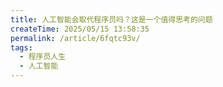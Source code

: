 ```yaml
---
title: 人工智能会取代程序员吗？这是一个值得思考的问题
createTime: 2025/05/15 13:58:35
permalink: /article/6fqtc93v/
tags:
  - 程序员人生
  - 人工智能
---
```

